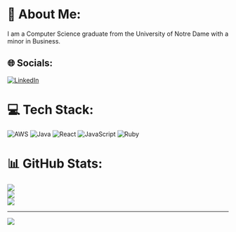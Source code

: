 # 💫 About Me:
I am a Computer Science graduate from the University of Notre Dame with a minor in Business. 


## 🌐 Socials:
[![LinkedIn](https://img.shields.io/badge/LinkedIn-%230077B5.svg?logo=linkedin&logoColor=white)](https://www.linkedin.com/in/jacobsardo2023/)

# 💻 Tech Stack:
![AWS](https://img.shields.io/badge/AWS-%23FF9900.svg?style=for-the-badge&logo=amazon-aws&logoColor=white) ![Java](https://img.shields.io/badge/java-%23ED8B00.svg?style=for-the-badge&logo=java&logoColor=white) ![React](https://img.shields.io/badge/react-%2320232a.svg?style=for-the-badge&logo=react&logoColor=%2361DAFB) ![JavaScript](https://img.shields.io/badge/javascript-%23323330.svg?style=for-the-badge&logo=javascript&logoColor=%23F7DF1E) ![Ruby](https://img.shields.io/badge/ruby-%23CC342D.svg?style=for-the-badge&logo=ruby&logoColor=white)
# 📊 GitHub Stats:
![](https://github-readme-stats.vercel.app/api?username=jsardo9&theme=dark&hide_border=false&include_all_commits=true&count_private=true)<br/>
![](https://github-readme-streak-stats.herokuapp.com/?user=jsardo9&theme=dark&hide_border=false)<br/>
![](https://github-readme-stats.vercel.app/api/top-langs/?username=jsardo9&theme=dark&hide_border=false&include_all_commits=true&count_private=true&layout=compact)

---
[![](https://visitcount.itsvg.in/api?id=jsardo9&icon=0&color=0)](https://visitcount.itsvg.in)

<!-- Proudly created with GPRM ( https://gprm.itsvg.in ) -->
